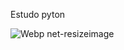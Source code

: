 Estudo pyton

![Webp net-resizeimage](https://github.com/user-attachments/assets/5a215f49-ae28-427e-8dcc-3245e2b05b32)
